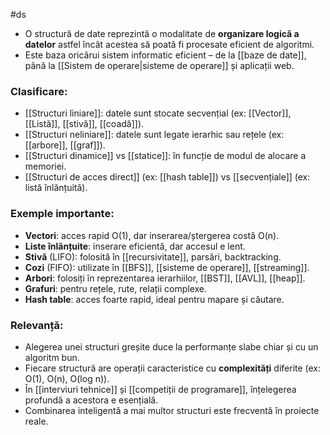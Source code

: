  #ds 
- O structură de date reprezintă o modalitate de **organizare logică a datelor** astfel încât acestea să poată fi procesate eficient de algoritmi.
- Este baza oricărui sistem informatic eficient – de la [[baze de date]], până la [[Sistem de operare|sisteme de operare]] și aplicații web.

### Clasificare:

- [[Structuri liniare]]: datele sunt stocate secvențial (ex: [[Vector]], [[Listă]], [[stivă]], [[coadă]]).
- [[Structuri neliniare]]: datele sunt legate ierarhic sau rețele (ex: [[arbore]], [[graf]]).
- [[Structuri dinamice]] vs [[statice]]: în funcție de modul de alocare a memoriei.
- [[Structuri de acces direct]] (ex: [[hash table]]) vs [[secvențiale]] (ex: listă înlănțuită).

### Exemple importante:

- **Vectori**: acces rapid O(1), dar inserarea/ștergerea costă O(n).
- **Liste înlănțuite**: inserare eficientă, dar accesul e lent.
- **Stivă** (LIFO): folosită în [[recursivitate]], parsări, backtracking.
- **Cozi** (FIFO): utilizate în [[BFS]], [[sisteme de operare]], [[streaming]].
- **Arbori**: folosiți în reprezentarea ierarhiilor, [[BST]], [[AVL]], [[heap]].
- **Grafuri**: pentru rețele, rute, relații complexe.
- **Hash table**: acces foarte rapid, ideal pentru mapare și căutare.

### Relevanță:

- Alegerea unei structuri greșite duce la performanțe slabe chiar și cu un algoritm bun.
- Fiecare structură are operații caracteristice cu **complexități** diferite (ex: O(1), O(n), O(log n)).
- În [[interviuri tehnice]] și [[competiții de programare]], înțelegerea profundă a acestora e esențială.
- Combinarea inteligentă a mai multor structuri este frecventă în proiecte reale.

